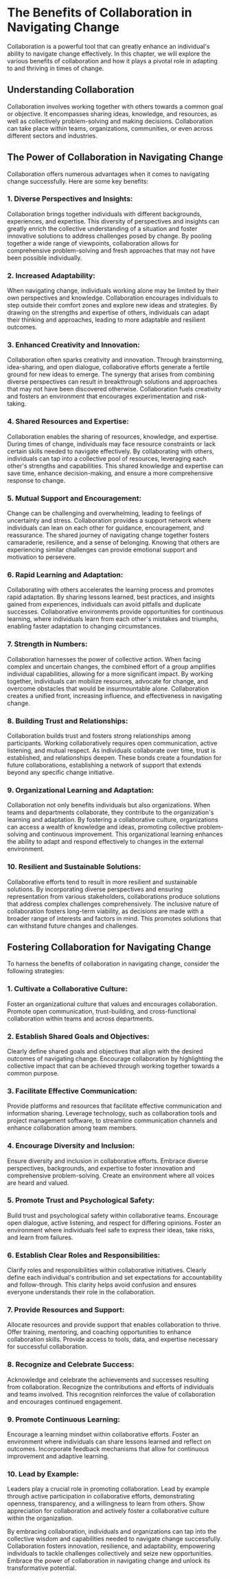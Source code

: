 The Benefits of Collaboration in Navigating Change
==============================================================

Collaboration is a powerful tool that can greatly enhance an individual's ability to navigate change effectively. In this chapter, we will explore the various benefits of collaboration and how it plays a pivotal role in adapting to and thriving in times of change.

Understanding Collaboration
---------------------------

Collaboration involves working together with others towards a common goal or objective. It encompasses sharing ideas, knowledge, and resources, as well as collectively problem-solving and making decisions. Collaboration can take place within teams, organizations, communities, or even across different sectors and industries.

The Power of Collaboration in Navigating Change
-----------------------------------------------

Collaboration offers numerous advantages when it comes to navigating change successfully. Here are some key benefits:

### 1\. Diverse Perspectives and Insights:

Collaboration brings together individuals with different backgrounds, experiences, and expertise. This diversity of perspectives and insights can greatly enrich the collective understanding of a situation and foster innovative solutions to address challenges posed by change. By pooling together a wide range of viewpoints, collaboration allows for comprehensive problem-solving and fresh approaches that may not have been possible individually.

### 2\. Increased Adaptability:

When navigating change, individuals working alone may be limited by their own perspectives and knowledge. Collaboration encourages individuals to step outside their comfort zones and explore new ideas and strategies. By drawing on the strengths and expertise of others, individuals can adapt their thinking and approaches, leading to more adaptable and resilient outcomes.

### 3\. Enhanced Creativity and Innovation:

Collaboration often sparks creativity and innovation. Through brainstorming, idea-sharing, and open dialogue, collaborative efforts generate a fertile ground for new ideas to emerge. The synergy that arises from combining diverse perspectives can result in breakthrough solutions and approaches that may not have been discovered otherwise. Collaboration fuels creativity and fosters an environment that encourages experimentation and risk-taking.

### 4\. Shared Resources and Expertise:

Collaboration enables the sharing of resources, knowledge, and expertise. During times of change, individuals may face resource constraints or lack certain skills needed to navigate effectively. By collaborating with others, individuals can tap into a collective pool of resources, leveraging each other's strengths and capabilities. This shared knowledge and expertise can save time, enhance decision-making, and ensure a more comprehensive response to change.

### 5\. Mutual Support and Encouragement:

Change can be challenging and overwhelming, leading to feelings of uncertainty and stress. Collaboration provides a support network where individuals can lean on each other for guidance, encouragement, and reassurance. The shared journey of navigating change together fosters camaraderie, resilience, and a sense of belonging. Knowing that others are experiencing similar challenges can provide emotional support and motivation to persevere.

### 6\. Rapid Learning and Adaptation:

Collaborating with others accelerates the learning process and promotes rapid adaptation. By sharing lessons learned, best practices, and insights gained from experiences, individuals can avoid pitfalls and duplicate successes. Collaborative environments provide opportunities for continuous learning, where individuals learn from each other's mistakes and triumphs, enabling faster adaptation to changing circumstances.

### 7\. Strength in Numbers:

Collaboration harnesses the power of collective action. When facing complex and uncertain changes, the combined effort of a group amplifies individual capabilities, allowing for a more significant impact. By working together, individuals can mobilize resources, advocate for change, and overcome obstacles that would be insurmountable alone. Collaboration creates a unified front, increasing influence, and effectiveness in navigating change.

### 8\. Building Trust and Relationships:

Collaboration builds trust and fosters strong relationships among participants. Working collaboratively requires open communication, active listening, and mutual respect. As individuals collaborate over time, trust is established, and relationships deepen. These bonds create a foundation for future collaborations, establishing a network of support that extends beyond any specific change initiative.

### 9\. Organizational Learning and Adaptation:

Collaboration not only benefits individuals but also organizations. When teams and departments collaborate, they contribute to the organization's learning and adaptation. By fostering a collaborative culture, organizations can access a wealth of knowledge and ideas, promoting collective problem-solving and continuous improvement. This organizational learning enhances the ability to adapt and respond effectively to changes in the external environment.

### 10\. Resilient and Sustainable Solutions:

Collaborative efforts tend to result in more resilient and sustainable solutions. By incorporating diverse perspectives and ensuring representation from various stakeholders, collaborations produce solutions that address complex challenges comprehensively. The inclusive nature of collaboration fosters long-term viability, as decisions are made with a broader range of interests and factors in mind. This promotes solutions that can withstand future changes and challenges.

Fostering Collaboration for Navigating Change
---------------------------------------------

To harness the benefits of collaboration in navigating change, consider the following strategies:

### 1\. Cultivate a Collaborative Culture:

Foster an organizational culture that values and encourages collaboration. Promote open communication, trust-building, and cross-functional collaboration within teams and across departments.

### 2\. Establish Shared Goals and Objectives:

Clearly define shared goals and objectives that align with the desired outcomes of navigating change. Encourage collaboration by highlighting the collective impact that can be achieved through working together towards a common purpose.

### 3\. Facilitate Effective Communication:

Provide platforms and resources that facilitate effective communication and information sharing. Leverage technology, such as collaboration tools and project management software, to streamline communication channels and enhance collaboration among team members.

### 4\. Encourage Diversity and Inclusion:

Ensure diversity and inclusion in collaborative efforts. Embrace diverse perspectives, backgrounds, and expertise to foster innovation and comprehensive problem-solving. Create an environment where all voices are heard and valued.

### 5\. Promote Trust and Psychological Safety:

Build trust and psychological safety within collaborative teams. Encourage open dialogue, active listening, and respect for differing opinions. Foster an environment where individuals feel safe to express their ideas, take risks, and learn from failures.

### 6\. Establish Clear Roles and Responsibilities:

Clarify roles and responsibilities within collaborative initiatives. Clearly define each individual's contribution and set expectations for accountability and follow-through. This clarity helps avoid confusion and ensures everyone understands their role in the collaboration.

### 7\. Provide Resources and Support:

Allocate resources and provide support that enables collaboration to thrive. Offer training, mentoring, and coaching opportunities to enhance collaboration skills. Provide access to tools, data, and expertise necessary for successful collaboration.

### 8\. Recognize and Celebrate Success:

Acknowledge and celebrate the achievements and successes resulting from collaboration. Recognize the contributions and efforts of individuals and teams involved. This recognition reinforces the value of collaboration and encourages continued engagement.

### 9\. Promote Continuous Learning:

Encourage a learning mindset within collaborative efforts. Foster an environment where individuals can share lessons learned and reflect on outcomes. Incorporate feedback mechanisms that allow for continuous improvement and adaptive learning.

### 10\. Lead by Example:

Leaders play a crucial role in promoting collaboration. Lead by example through active participation in collaborative efforts, demonstrating openness, transparency, and a willingness to learn from others. Show appreciation for collaboration and actively foster a collaborative culture within the organization.

By embracing collaboration, individuals and organizations can tap into the collective wisdom and capabilities needed to navigate change successfully. Collaboration fosters innovation, resilience, and adaptability, empowering individuals to tackle challenges collectively and seize new opportunities. Embrace the power of collaboration in navigating change and unlock its transformative potential.
